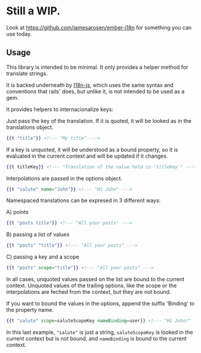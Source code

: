 # Still a WIP.

Look at https://github.com/jamesarosen/ember-i18n for something you can use today.

## Usage

This library is intended to be minimal. It only provides a helper method for translate
strings.

It is backed underneath by [I18n-js](https://github.com/fnando/i18n-js), which uses the
same syntax and conventions that rails' does, but unlike it, is not intended to be used
as a gem.

It provides helpers to internacionalize keys:

Just pass the key of the translation. If it is quoted, it will be looked as
in the translations object.

```handlebars
{{t "title"}} <!--- "My title" --->
```

If a key is unquoted, it will be understood as a bound property, so it is
evaluated in the current context and will be updated if it changes.

```handlebars
{{t titleKey}} <!--- "Translation of the value hold in 'titleKey'" --->
```

Interpolations are passed in the options object.

```handlebars
{{t "salute" name="John"}} <!--- "Hi John" --->
```

Namespaced translations can be expresed in 3 different ways:

A) points

```handlebars
{{t "posts.title"}} <!--- "All your posts" --->
```
B) passing a list of values

```handlebars
{{t "posts" "title"}} <!--- "All your posts" --->
```

C) passing a key and a scope

```handlebars
{{t "posts" scope="title"}} <!--- "All your posts" --->
```

In all cases, unquoted values passed on the list are bound to the current
context.
Unquoted values of the trailing options, like the scope or the interpolations
are feched from the context, but they are not bound.

If you want to bound the values in the options, append the suffix 'Binding'
to the property name.

```handlebars
{{t "salute" scope=saluteScopeKey nameBinding=user}} <!--- "Hi John!" --->
```

In this last example, `"salute"` is just a string, `saluteScopeKey` is looked
in the current context but is not bound, and `nameBinding` is bound to the
current context.
